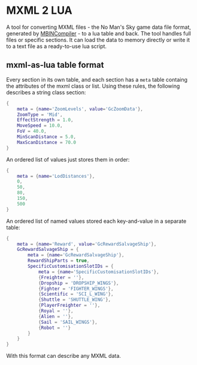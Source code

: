 # MXML 2 LUA
A tool for converting MXML files - the No Man's Sky game data file format, generated by [MBINCompiler](https://github.com/monkeyman192/MBINCompiler "MBINCompiler") - to a lua table and back.
The tool handles full files or specific sections. It can load the data to memory directly or write it to a text file as a ready-to-use lua script.
## mxml-as-lua table format
Every section in its own table, and each section has a `meta` table containg the attributes of the mxml class or list.
Using these rules, the following describes a string class section:
```lua
{
    meta = {name='ZoomLevels', value='GcZoomData'},
    ZoomType = 'Mid',
    EffectStrength = 1.0,
    MoveSpeed = 10.0,
    FoV = 40.0,
    MinScanDistance = 5.0,
    MaxScanDistance = 70.0
}
```
An ordered list of values just stores them in order:
```lua
{
    meta = {name='LodDistances'},
    0,
    50,
    80,
    150,
    500
}
```
An ordered list of named values stored each key-and-value in a separate table:
```lua
{
    meta = {name='Reward', value='GcRewardSalvageShip'},
    GcRewardSalvageShip = {
        meta = {name='GcRewardSalvageShip'},
        RewardShipParts = true,
        SpecificCustomisationSlotIDs = {
            meta = {name='SpecificCustomisationSlotIDs'},
            {Freighter = ''},
            {Dropship = 'DROPSHIP_WINGS'},
            {Fighter = 'FIGHTER_WINGS'},
            {Scientific = 'SCI_L_WING'},
            {Shuttle = 'SHUTTLE_WING'},
            {PlayerFreighter = ''},
            {Royal = ''},
            {Alien = ''},
            {Sail = 'SAIL_WINGS'},
            {Robot = ''}
        }
    }
}
```
With this format can describe any MXML data.
